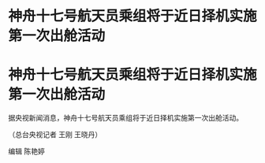 # 神舟十七号航天员乘组将于近日择机实施第一次出舱活动

# 神舟十七号航天员乘组将于近日择机实施第一次出舱活动

据央视新闻消息，神舟十七号航天员乘组将于近日择机实施第一次出舱活动。

（总台央视记者 王刚 王晓丹）

编辑 陈艳婷

